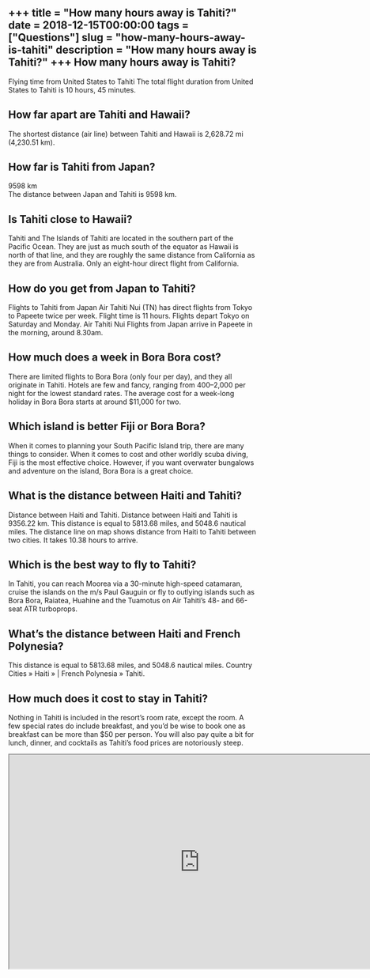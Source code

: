 +++
title = "How many hours away is Tahiti?"
date = 2018-12-15T00:00:00
tags = ["Questions"]
slug = "how-many-hours-away-is-tahiti"
description = "How many hours away is Tahiti?"
+++
How many hours away is Tahiti?
------------------------------

Flying time from United States to Tahiti The total flight duration from United States to Tahiti is 10 hours, 45 minutes.

How far apart are Tahiti and Hawaii?
------------------------------------

The shortest distance (air line) between Tahiti and Hawaii is 2,628.72 mi (4,230.51 km).

How far is Tahiti from Japan?
-----------------------------

9598 km  
The distance between Japan and Tahiti is 9598 km.

Is Tahiti close to Hawaii?
--------------------------

Tahiti and The Islands of Tahiti are located in the southern part of the Pacific Ocean. They are just as much south of the equator as Hawaii is north of that line, and they are roughly the same distance from California as they are from Australia. Only an eight-hour direct flight from California.

How do you get from Japan to Tahiti?
------------------------------------

Flights to Tahiti from Japan Air Tahiti Nui (TN) has direct flights from Tokyo to Papeete twice per week. Flight time is 11 hours. Flights depart Tokyo on Saturday and Monday. Air Tahiti Nui Flights from Japan arrive in Papeete in the morning, around 8.30am.

How much does a week in Bora Bora cost?
---------------------------------------

There are limited flights to Bora Bora (only four per day), and they all originate in Tahiti. Hotels are few and fancy, ranging from $400–$2,000 per night for the lowest standard rates. The average cost for a week-long holiday in Bora Bora starts at around $11,000 for two.

Which island is better Fiji or Bora Bora?
-----------------------------------------

When it comes to planning your South Pacific Island trip, there are many things to consider. When it comes to cost and other worldly scuba diving, Fiji is the most effective choice. However, if you want overwater bungalows and adventure on the island, Bora Bora is a great choice.

What is the distance between Haiti and Tahiti?
----------------------------------------------

Distance between Haiti and Tahiti. Distance between Haiti and Tahiti is 9356.22 km. This distance is equal to 5813.68 miles, and 5048.6 nautical miles. The distance line on map shows distance from Haiti to Tahiti between two cities. It takes 10.38 hours to arrive.

Which is the best way to fly to Tahiti?
---------------------------------------

In Tahiti, you can reach Moorea via a 30-minute high-speed catamaran, cruise the islands on the m/s Paul Gauguin or fly to outlying islands such as Bora Bora, Raiatea, Huahine and the Tuamotus on Air Tahiti’s 48- and 66-seat ATR turboprops.

What’s the distance between Haiti and French Polynesia?
-------------------------------------------------------

This distance is equal to 5813.68 miles, and 5048.6 nautical miles. Country Cities » Haiti » | French Polynesia » Tahiti.

How much does it cost to stay in Tahiti?
----------------------------------------

Nothing in Tahiti is included in the resort’s room rate, except the room. A few special rates do include breakfast, and you’d be wise to book one as breakfast can be more than $50 per person. You will also pay quite a bit for lunch, dinner, and cocktails as Tahiti’s food prices are notoriously steep.

<iframe allow="accelerometer; autoplay; clipboard-write; encrypted-media; gyroscope; picture-in-picture" allowfullscreen="" class="__youtube_prefs__  epyt-is-override  no-lazyload" data-no-lazy="1" data-origheight="433" data-origwidth="770" data-skipgform_ajax_framebjll="" height="433" id="_ytid_74745" loading="lazy" src="https://www.youtube.com/embed/fQqC5sYXRbQ?enablejsapi=1&autoplay=0&cc_load_policy=0&cc_lang_pref=&iv_load_policy=1&loop=0&modestbranding=0&rel=1&fs=1&playsinline=0&autohide=2&theme=dark&color=red&controls=1&" title="YouTube player" width="770"></iframe>